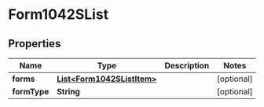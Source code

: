 

# Form1042SList


## Properties

| Name | Type | Description | Notes |
|------------ | ------------- | ------------- | -------------|
|**forms** | [**List&lt;Form1042SListItem&gt;**](Form1042SListItem.md) |  |  [optional] |
|**formType** | **String** |  |  [optional] |



